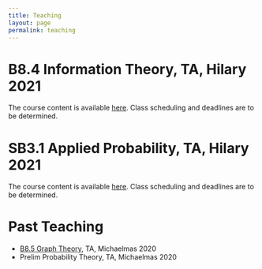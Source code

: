 ```yaml
---
title: Teaching
layout: page
permalink: teaching
---
```


# B8.4 Information Theory, TA, Hilary 2021

The course content is available [here](https://courses.maths.ox.ac.uk/node/49135). Class scheduling and deadlines are to be determined.

# SB3.1 Applied Probability, TA, Hilary 2021

The course content is available [here](https://courses.maths.ox.ac.uk/node/49150). Class scheduling and deadlines are to be determined.

# Past Teaching

- [B8.5 Graph Theory](https://courses.maths.ox.ac.uk/node/49141), TA, Michaelmas 2020
- Prelim Probability Theory, TA, Michaelmas 2020